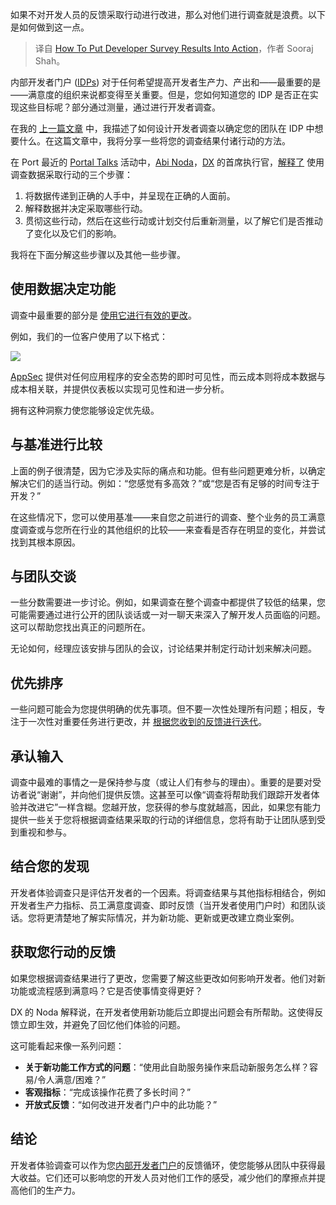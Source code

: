 
<!--
title: 如何将开发者调查结果付诸行动
cover: https://cdn.thenewstack.io/media/2024/07/18499f72-put-developer-survey-results-into-action.jpg
-->

如果不对开发人员的反馈采取行动进行改进，那么对他们进行调查就是浪费。以下是如何做到这一点。

> 译自 [How To Put Developer Survey Results Into Action](https://thenewstack.io/how-to-put-developer-survey-results-into-action/)，作者 Sooraj Shah。

内部开发者门户 ([IDPs](https://thenewstack.io/internal-developer-portals-can-do-more-than-you-think/)) 对于任何希望提高开发者生产力、产出和——最重要的是——满意度的组织来说都变得至关重要。但是，您如何知道您的 IDP 是否正在实现这些目标呢？部分通过测量，通过进行开发者调查。

在我的 [上一篇文章](https://thenewstack.io/what-devs-really-want-in-an-internal-developer-portal/) 中，我描述了如何设计开发者调查以确定您的团队在 IDP 中想要什么。在这篇文章中，我将分享一些将您的调查结果付诸行动的方法。

在 Port 最近的 [Portal Talks](https://www.portaltalks.io/replay) 活动中，[Abi Noda](https://www.linkedin.com/in/abinoda/)，[DX](https://getdx.com/?utm_content=inline+mention) 的首席执行官，[解释了](https://www.youtube.com/watch?v=vYyB75vlH_E) 使用调查数据采取行动的三个步骤：

1. 将数据传递到正确的人手中，并呈现在正确的人面前。
2. 解释数据并决定采取哪些行动。
3. 贯彻这些行动，然后在这些行动或计划交付后重新测量，以了解它们是否推动了变化以及它们的影响。

我将在下面分解这些步骤以及其他一些步骤。

## 使用数据决定功能

调查中最重要的部分是 [使用它进行有效的更改](https://thenewstack.io/which-features-does-your-platform-engineering-portal-need/)。

例如，我们的一位客户使用了以下格式：

![](https://cdn.thenewstack.io/media/2024/07/6528940b-developer-survey-features-1024x664.png)

[AppSec](https://www.getport.io/usecase/appsec) 提供对任何应用程序的安全态势的即时可见性，而云成本则将成本数据与成本相关联，并提供仪表板以实现可见性和进一步分析。

拥有这种洞察力使您能够设定优先级。

## 与基准进行比较

上面的例子很清楚，因为它涉及实际的痛点和功能。但有些问题更难分析，以确定解决它们的适当行动。例如：“您感觉有多高效？”或“您是否有足够的时间专注于开发？”

在这些情况下，您可以使用基准——来自您之前进行的调查、整个业务的员工满意度调查或与您所在行业的其他组织的比较——来查看是否存在明显的变化，并尝试找到其根本原因。

## 与团队交谈

一些分数需要进一步讨论。例如，如果调查在整个调查中都提供了较低的结果，您可能需要通过进行公开的团队谈话或一对一聊天来深入了解开发人员面临的问题。这可以帮助您找出真正的问题所在。

无论如何，经理应该安排与团队的会议，讨论结果并制定行动计划来解决问题。

## 优先排序

一些问题可能会为您提供明确的优先事项。但不要一次性处理所有问题；相反，专注于一次性对重要任务进行更改，并 [根据您收到的反馈进行迭代](https://thenewstack.io/how-to-create-an-internal-developer-portal-mvp/)。

## 承认输入

调查中最难的事情之一是保持参与度（或让人们有参与的理由）。重要的是要对受访者说“谢谢”，并向他们提供反馈。这甚至可以像“调查将帮助我们跟踪开发者体验并改进它”一样含糊。您越开放，您获得的参与度就越高，因此，如果您有能力提供一些关于您将根据调查结果采取的行动的详细信息，您将有助于让团队感到受到重视和参与。

## 结合您的发现

开发者体验调查只是评估开发者的一个因素。将调查结果与其他指标相结合，例如开发者生产力指标、员工满意度调查、即时反馈（当开发者使用门户时）和团队谈话。您将更清楚地了解实际情况，并为新功能、更新或更改建立商业案例。

## 获取您行动的反馈

如果您根据调查结果进行了更改，您需要了解这些更改如何影响开发者。他们对新功能或流程感到满意吗？它是否使事情变得更好？

DX 的 Noda 解释说，在开发者使用新功能后立即提出问题会有所帮助。这使得反馈立即生效，并避免了回忆他们体验的问题。

这可能看起来像一系列问题：

- **关于新功能工作方式的问题**：“使用此自助服务操作来启动新服务怎么样？容易/令人满意/困难？”
- **客观指标**：“完成该操作花费了多长时间？”
- **开放式反馈**：“如何改进开发者门户中的此功能？”

## 结论

开发者体验调查可以作为您[内部开发者门户](https://thenewstack.io/can-the-internal-developer-portal-solve-alert-chaos/)的反馈循环，使您能够从团队中获得最大收益。它们还可以影响您的开发人员对他们工作的感受，减少他们的摩擦点并提高他们的生产力。
